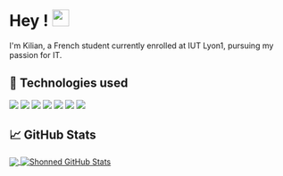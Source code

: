 # Hey ! <img src="https://raw.githubusercontent.com/MartinHeinz/MartinHeinz/master/wave.gif" width="30px">

I'm Kilian, a French student currently enrolled at IUT Lyon1, pursuing my passion for IT.

## 🔧 Technologies used
![](https://img.shields.io/badge/HTML-grey)
![](https://img.shields.io/badge/CSS-grey)
![](https://img.shields.io/badge/JS-grey)
![](https://img.shields.io/badge/ReactJS-grey)
![](https://img.shields.io/badge/PHP-grey)
![](https://img.shields.io/badge/Python-grey)
![](https://img.shields.io/badge/C++-grey)

## &#x1f4c8; GitHub Stats

<a href="https://github.com/Shonned/Shonned">
  <img align="center" src="https://github-readme-stats.vercel.app/api/top-langs/?username=Shonned&hide=java,html,tex&title_color=ffffff&text_color=c9cacc&icon_color=2bbc8a&bg_color=1d1f21&langs_count=3" />
</a>
<a href="https://github.com/Shonned/Shonned">
  <img align="center" src="https://github-readme-stats.vercel.app/api?username=Shonned&show_icons=true&line_height=27&count_private=true&title_color=ffffff&text_color=c9cacc&icon_color=2bbc8a&bg_color=1d1f21" alt="Shonned GitHub Stats" />
</a>
